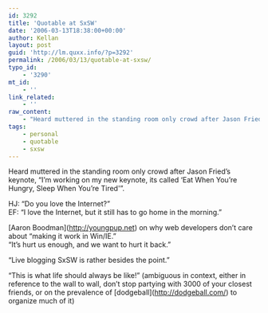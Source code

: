 ```yaml
---
id: 3292
title: 'Quotable at SxSW'
date: '2006-03-13T18:38:00+00:00'
author: Kellan
layout: post
guid: 'http://lm.quxx.info/?p=3292'
permalink: /2006/03/13/quotable-at-sxsw/
typo_id:
    - '3290'
mt_id:
    - ''
link_related:
    - ''
raw_content:
    - "Heard muttered in the standing room only crowd after Jason Fried\\'s keynote, \\\"I\\'m working on my new keynote, its called \\'Eat When You\\'re Hungry, Sleep When You\\'re Tired\\'\\\". \r\n\r\nHJ: \\\"Do you love the Internet?\\\"<br />\r\nEF: \\\"I love the Internet, but it still has to go home in the morning.\\\"\r\n\r\n[Aaron Boodman](http://youngpup.net) on why web developers don\\'t care about \\\"making it work in Win/IE.\\\"<br />\r\n\\\"It\\'s hurt us enough, and we want to hurt it back.\\\"\r\n\r\n\\\"Live blogging SxSW is rather besides the point.\\\"\r\n\r\n\\\"This is what life should always be like!\\\" (ambiguous in context, either in reference to the wall to wall, don\\'t stop partying with 3000 of your closest friends, or on the prevalence of [dodgeball](http://dodgeball.com/) to organize much of it)"
tags:
    - personal
    - quotable
    - sxsw
---
```


Heard muttered in the standing room only crowd after Jason Fried’s keynote, “I’m working on my new keynote, its called ‘Eat When You’re Hungry, Sleep When You’re Tired'”.

HJ: “Do you love the Internet?”  
EF: “I love the Internet, but it still has to go home in the morning.”

\[Aaron Boodman\](http://youngpup.net) on why web developers don’t care about “making it work in Win/IE.”  
“It’s hurt us enough, and we want to hurt it back.”

“Live blogging SxSW is rather besides the point.”

“This is what life should always be like!” (ambiguous in context, either in reference to the wall to wall, don’t stop partying with 3000 of your closest friends, or on the prevalence of \[dodgeball\](http://dodgeball.com/) to organize much of it)